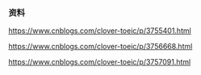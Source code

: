 ### 资料

<https://www.cnblogs.com/clover-toeic/p/3755401.html>

<https://www.cnblogs.com/clover-toeic/p/3756668.html>

https://www.cnblogs.com/clover-toeic/p/3757091.html


